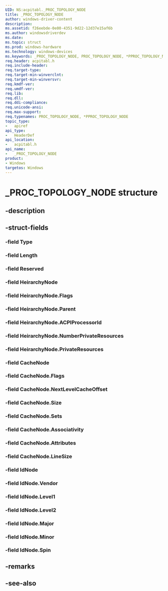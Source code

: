 ```yaml
---
UID: NS:acpitabl._PROC_TOPOLOGY_NODE
title: _PROC_TOPOLOGY_NODE
author: windows-driver-content
description: 
ms.assetid: f26eebde-0e00-4351-9d22-12d37e15af6b
ms.author: windowsdriverdev
ms.date: 
ms.topic: struct
ms.prod: windows-hardware
ms.technology: windows-devices
ms.keywords: _PROC_TOPOLOGY_NODE, PROC_TOPOLOGY_NODE, *PPROC_TOPOLOGY_NODE, 
req.header: acpitabl.h
req.include-header:
req.target-type:
req.target-min-winverclnt:
req.target-min-winversvr:
req.kmdf-ver:
req.umdf-ver:
req.lib:
req.dll:
req.ddi-compliance:
req.unicode-ansi:
req.max-support:
req.typenames: PROC_TOPOLOGY_NODE, *PPROC_TOPOLOGY_NODE
topic_type: 
-	apiref
api_type: 
-	HeaderDef
api_location: 
-	acpitabl.h
api_name: 
-	_PROC_TOPOLOGY_NODE
product:
- Windows
targetos: Windows
---
```


# _PROC_TOPOLOGY_NODE structure

## -description


## -struct-fields

### -field Type
 
### -field Length
 
### -field Reserved
 
### -field HeirarchyNode
 
### -field HeirarchyNode.Flags
 
### -field HeirarchyNode.Parent
 
### -field HeirarchyNode.ACPIProcessorId
 
### -field HeirarchyNode.NumberPrivateResources
 
### -field HeirarchyNode.PrivateResources
 
### -field CacheNode
 
### -field CacheNode.Flags
 
### -field CacheNode.NextLevelCacheOffset
 
### -field CacheNode.Size
 
### -field CacheNode.Sets
 
### -field CacheNode.Associativity
 
### -field CacheNode.Attributes
 
### -field CacheNode.LineSize
 
### -field IdNode
 
### -field IdNode.Vendor
 
### -field IdNode.Level1
 
### -field IdNode.Level2
 
### -field IdNode.Major
 
### -field IdNode.Minor
 
### -field IdNode.Spin
 

## -remarks

## -see-also